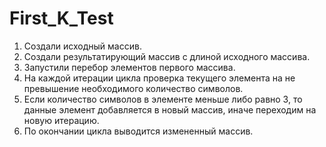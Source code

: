 # First_K_Test
1.	Создали исходный массив.
2.	Создали результатирующий массив с длиной исходного массива.
3.	Запустили перебор элементов первого массива.
4.	На каждой итерации цикла проверка текущего элемента на не превышение необходимого количество символов.
5.	Если количество символов в элементе меньше либо равно 3, то данные элемент добавляется в новый массив, иначе переходим на новую итерацию.
6.	По окончании цикла выводится измененный массив. 
